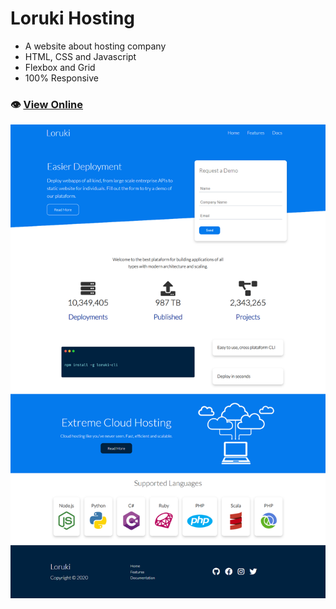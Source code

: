 # Loruki Hosting
- A website about hosting company 
- HTML, CSS and Javascript
- Flexbox and Grid
- 100% Responsive

### 👁️ [View Online](https://thiagowfer.github.io/loruki-website/)

![Print](images/print.png)

